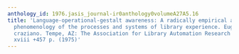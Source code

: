 ```yaml
---
anthology_id: 1976.jasis_journal-ir0anthology0volumeA27A5.16
title: 'Language-operational-gestalt awareness: A radically empirical and pragmatical
  phenomenology of the processes and systems of library experience. Eugene edward
  craziano. Tempe, AZ: The Association for Library Automation Research Communications,
  xviii +457 p. (1975)'
---
```

